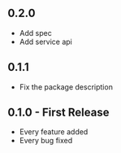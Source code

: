 ## 0.2.0
* Add spec
* Add service api

## 0.1.1
* Fix the package description

## 0.1.0 - First Release
* Every feature added
* Every bug fixed
